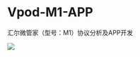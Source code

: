 # Vpod-M1-APP
汇尔微管家（型号：M1）协议分析及APP开发

<img src="https://raw.githubusercontent.com/zouguo-eng/Vpod-M1-APP/master/%E5%85%A5%E6%89%8B%E5%87%86%E5%A4%87/%E5%BE%AE%E7%AE%A1%E5%AE%B6M1-App%E7%BE%A4%E4%BA%8C%E7%BB%B4%E7%A0%81.png">
